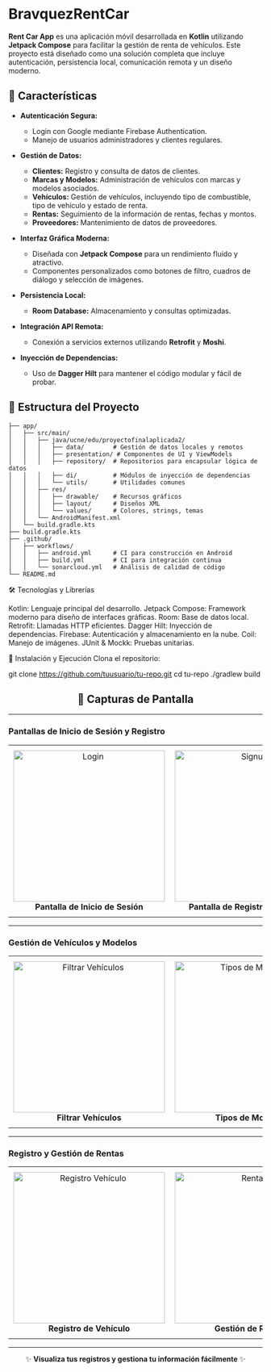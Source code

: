 
# BravquezRentCar

**Rent Car App** es una aplicación móvil desarrollada en **Kotlin** utilizando **Jetpack Compose** para facilitar la gestión de renta de vehículos. Este proyecto está diseñado como una solución completa que incluye autenticación, persistencia local, comunicación remota y un diseño moderno.

## 🚀 Características

- **Autenticación Segura:**
  - Login con Google mediante Firebase Authentication.
  - Manejo de usuarios administradores y clientes regulares.

- **Gestión de Datos:**
  - **Clientes:** Registro y consulta de datos de clientes.
  - **Marcas y Modelos:** Administración de vehículos con marcas y modelos asociados.
  - **Vehículos:** Gestión de vehículos, incluyendo tipo de combustible, tipo de vehículo y estado de renta.
  - **Rentas:** Seguimiento de la información de rentas, fechas y montos.
  - **Proveedores:** Mantenimiento de datos de proveedores.

- **Interfaz Gráfica Moderna:**
  - Diseñada con **Jetpack Compose** para un rendimiento fluido y atractivo.
  - Componentes personalizados como botones de filtro, cuadros de diálogo y selección de imágenes.

- **Persistencia Local:**
  - **Room Database:** Almacenamiento y consultas optimizadas.

- **Integración API Remota:**
  - Conexión a servicios externos utilizando **Retrofit** y **Moshi**.

- **Inyección de Dependencias:**
  - Uso de **Dagger Hilt** para mantener el código modular y fácil de probar.

## 📂 Estructura del Proyecto

```plaintext
├── app/
│   ├── src/main/
│   │   ├── java/ucne/edu/proyectofinalaplicada2/
│   │   │   ├── data/        # Gestión de datos locales y remotos
│   │   │   ├── presentation/ # Componentes de UI y ViewModels
│   │   │   ├── repository/  # Repositorios para encapsular lógica de datos
│   │   │   ├── di/          # Módulos de inyección de dependencias
│   │   │   └── utils/       # Utilidades comunes
│   │   ├── res/
│   │   │   ├── drawable/    # Recursos gráficos
│   │   │   ├── layout/      # Diseños XML
│   │   │   └── values/      # Colores, strings, temas
│   │   └── AndroidManifest.xml
│   └── build.gradle.kts
├── build.gradle.kts
├── .github/
│   ├── workflows/
│   │   ├── android.yml      # CI para construcción en Android
│   │   ├── build.yml        # CI para integración continua
│   │   └── sonarcloud.yml   # Análisis de calidad de código
└── README.md
```
🛠️ Tecnologías y Librerías

Kotlin: Lenguaje principal del desarrollo.
Jetpack Compose: Framework moderno para diseño de interfaces gráficas.
Room: Base de datos local.
Retrofit: Llamadas HTTP eficientes.
Dagger Hilt: Inyección de dependencias.
Firebase: Autenticación y almacenamiento en la nube.
Coil: Manejo de imágenes.
JUnit & Mockk: Pruebas unitarias.

🚀 Instalación y Ejecución
Clona el repositorio:

git clone https://github.com/tuusuario/tu-repo.git
cd tu-repo
./gradlew build



<div align="center">

## 📸 **Capturas de Pantalla**

</div>

---

### Pantallas de Inicio de Sesión y Registro
<table>
  <tr>
    <td align="center" style="padding: 10px;">
      <img src="https://github.com/user-attachments/assets/ed7b1c31-f74e-4ae9-b2dc-de29324fd237" alt="Login" width="300"><br>
      <b>Pantalla de Inicio de Sesión</b>
    </td>
    <td align="center" style="padding: 10px;">
      <img src="https://github.com/user-attachments/assets/34f62c94-ae44-40e8-b3ae-d010e3175862" alt="Signup" width="300"><br>
      <b>Pantalla de Registro de Usuario</b>
    </td>
  </tr>
</table>

---

### Gestión de Vehículos y Modelos
<table>
  <tr>
    <td align="center" style="padding: 10px;">
      <img src="https://github.com/user-attachments/assets/d6edeea5-81b8-4006-8b67-ee09ffd12069" alt="Filtrar Vehículos" width="300"><br>
      <b>Filtrar Vehículos</b>
    </td>
    <td align="center" style="padding: 10px;">
      <img src="https://github.com/user-attachments/assets/5c2326fa-09eb-4b59-987c-a494f7ac44d2" alt="Tipos de Modelos" width="300"><br>
      <b>Tipos de Modelos</b>
    </td>
  </tr>
</table>

---

### Registro y Gestión de Rentas
<table>
  <tr>
    <td align="center" style="padding: 10px;">
      <img src="https://github.com/user-attachments/assets/439bc1c7-01ab-474c-b457-723c35c07938" alt="Registro Vehículo" width="300"><br>
      <b>Registro de Vehículo</b>
    </td>
    <td align="center" style="padding: 10px;">
      <img src="https://github.com/user-attachments/assets/4921d374-0a03-45ec-8ec9-d98694ba7ac1" alt="Rentas" width="300"><br>
      <b>Gestión de Rentas</b>
    </td>
  </tr>
</table>

---

<div align="center">

✨ **Visualiza tus registros y gestiona tu información fácilmente** ✨

</div>


